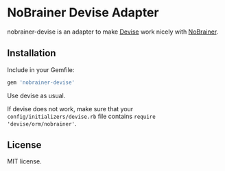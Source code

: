 NoBrainer Devise Adapter
========================

nobrainer-devise is an adapter to make
[Devise](https://github.com/plataformatec/devise/) work nicely with
[NoBrainer](http://nobrainer.io).

Installation
------------

Include in your Gemfile:

```ruby
gem 'nobrainer-devise'
```

Use devise as usual.

If devise does not work, make sure that your `config/initializers/devise.rb` file
contains `require 'devise/orm/nobrainer'`.

License
-------

MIT license.
